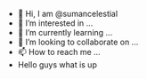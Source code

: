 - 👋 Hi, I am @sumancelestial
- 👀 I’m interested in ...
- 🌱 I’m currently learning ...
- 💞️ I’m looking to collaborate on ...
- 📫 How to reach me ...
- Hello guys what is up
<!---
sumancelestial/sumancelestial is a ✨ special ✨ repository because its `README.md` (this file) appears on your GitHub profile.
You can click the Preview link to take a look at your changes.
--->
